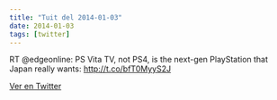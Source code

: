 ```yaml
---
title: "Tuit del 2014-01-03"
date: 2014-01-03
tags: [twitter]
---
```


RT @edgeonline: PS Vita TV, not PS4, is the next-gen PlayStation that Japan really wants: http://t.co/bfT0MyyS2J



[Ver en Twitter](https://twitter.com/i/web/status/419086670164918272)
